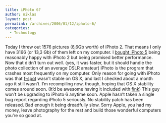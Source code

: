 ```yaml
---
title: iPhoto 6?
author: niklas
layout: post
permalink: /archives/2006/01/12/iphoto-6/
categories:
  - Technology
---
```

Today I threw out 1576 pictures (6,6Gb worth) of iPhoto 2. That means I only have 3166 (or 13,3 Gb) of them left on my computer. I [bought iPhoto 5][1] being reasonably happy with iPhoto 2 but being promised better performance. Now that didn&#8217;t turn out well. (yes, it was faster, but it should handle the photo collection of an average DSLR amateur) iPhoto is the program that crashes most frequently on my computer. Only reason for going with iPhoto was that [f-spot][2] wasn&#8217;t stable on OS X, and last I checked about a month ago it still wasn&#8217;t. I&#8217;m recompiling now, though, hoping that OS X stability comes around soon. (It&#8217;d be awesome having it included with [fink][3]) This guy won&#8217;t be upgrading to iPhoto 6 anytime soon. Apple hasn&#8217;t taken a single bug report regarding iPhoto 5 seriously. No stability patch has been released. Bad enough it being dreadfully slow. Sorry Apple, you had my money, leave photography for the rest and build those wonderful computers you&#8217;re so good at.

 [1]: /archives/2005/01/31/iphoto-5-first-impressions/
 [2]: http://www.gnome.org/projects/f-spot/
 [3]: http://fink.sourceforge.net/